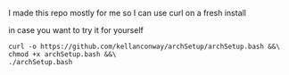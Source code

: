I made this repo mostly for me so I can use curl on a fresh install

in case you want to try it for yourself 

```
curl -o https://github.com/kellanconway/archSetup/archSetup.bash &&\
chmod +x archSetup.bash &&\
./archSetup.bash
```
